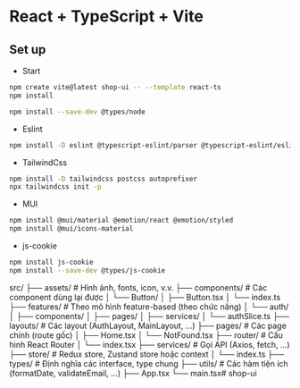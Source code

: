 # React + TypeScript + Vite

## Set up
- Start
```sh
npm create vite@latest shop-ui -- --template react-ts
npm install

npm install --save-dev @types/node
```

- Eslint

```sh
npm install -D eslint @typescript-eslint/parser @typescript-eslint/eslint-plugin eslint-plugin-react eslint-plugin-react-hooks eslint-plugin-jsx-a11y
```



- TailwindCss

```sh
npm install -D tailwindcss postcss autoprefixer
npx tailwindcss init -p

```

- MUI

```sh
npm install @mui/material @emotion/react @emotion/styled
npm install @mui/icons-material
```

- js-cookie
```sh
npm install js-cookie
npm install --save-dev @types/js-cookie

```


src/
├── assets/             # Hình ảnh, fonts, icon, v.v.
├── components/         # Các component dùng lại được
│   └── Button/
│       ├── Button.tsx
│       └── index.ts
├── features/           # Theo mô hình feature-based (theo chức năng)
│   └── auth/
│       ├── components/
│       ├── pages/
│       ├── services/
│       └── authSlice.ts
├── layouts/            # Các layout (AuthLayout, MainLayout, ...)
├── pages/              # Các page chính (route gốc)
│   ├── Home.tsx
│   └── NotFound.tsx
├── router/             # Cấu hình React Router
│   └── index.tsx
├── services/           # Gọi API (Axios, fetch, ...)
├── store/              # Redux store, Zustand store hoặc context
│   └── index.ts
├── types/              # Định nghĩa các interface, type chung
├── utils/              # Các hàm tiện ích (formatDate, validateEmail, ...)
├── App.tsx
└── main.tsx# shop-ui
